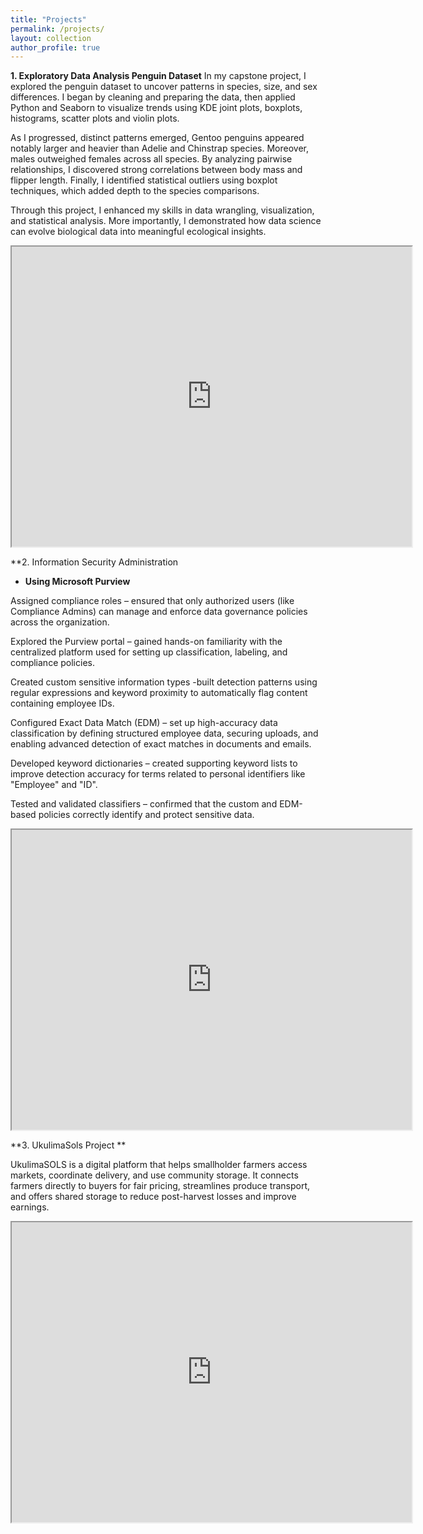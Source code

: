 ```yaml
---
title: "Projects"
permalink: /projects/
layout: collection
author_profile: true
---
```

**1. Exploratory Data Analysis Penguin Dataset**
 In my capstone project, I explored the  penguin dataset to uncover patterns in species, size, and sex differences. I began by cleaning and preparing the data, then applied Python and Seaborn to visualize trends using KDE joint plots, boxplots, histograms, scatter plots and violin plots.
 
 As I progressed, distinct patterns emerged, Gentoo penguins appeared notably larger and heavier than Adelie and Chinstrap species. Moreover, males  outweighed females across all species. By analyzing pairwise relationships, I discovered strong correlations between body mass and flipper length. Finally, I identified statistical outliers using boxplot techniques, which added depth to the species comparisons.

Through this project, I enhanced my skills in data wrangling, visualization, and statistical analysis. More importantly, I demonstrated how data science can evolve biological data into meaningful ecological insights.

<iframe src="https://drive.google.com/file/d/1NUrCNhqqYQczQ724ktBFNSbnBYdYdHFI/preview" width="640" height="480" allow="autoplay"></iframe>

**2. Information Security Administration
- **Using Microsoft Purview**

Assigned compliance roles – ensured that only authorized users (like Compliance Admins) can manage and enforce data governance policies across the organization.

 Explored the Purview portal – gained hands-on familiarity with the centralized platform used for setting up classification, labeling, and compliance policies.
 
 Created custom sensitive information types -built detection patterns using regular expressions and keyword proximity to automatically flag content containing employee IDs.
 
 Configured Exact Data Match (EDM) – set up high-accuracy data classification by defining structured employee data, securing uploads, and enabling advanced detection of exact matches in documents and emails.
 
 Developed keyword dictionaries – created supporting keyword lists to improve detection accuracy for terms related to personal identifiers like "Employee" and "ID".
 
Tested and validated classifiers – confirmed that the custom and EDM-based policies correctly identify and protect sensitive data.

<iframe src="https://drive.google.com/file/d/18M1G2jTUAoKYdNiy40DkDeQmEXKE6NeX/preview" width="640" height="480" allow="autoplay"></iframe>

**3. UkulimaSols Project **

UkulimaSOLS is a digital platform that helps smallholder farmers access markets, coordinate delivery, and use community storage. It connects farmers directly to buyers for fair pricing, streamlines produce transport, and offers shared storage to reduce post-harvest losses and improve earnings. 

<iframe src="https://drive.google.com/file/d/1MTrshi0QsNjWqBrrWmvO47xvxkhlZC23/preview" width="640" height="480" allow="autoplay"></iframe>


